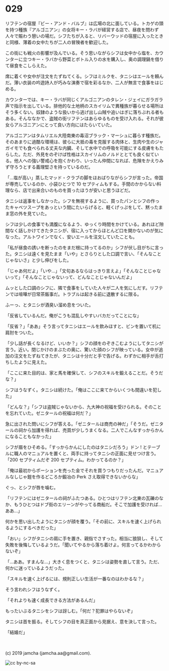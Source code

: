 

# 029

リフテンの宿屋『ビー・アンド・バルブ』は広場の北に面している。トカゲの頭を持つ種族『アルゴニアン』の女将キー・ラバが経営する店で、昼夜を問わず人々で賑わう憩いの場だ。シフたちが入ると、リバーウッドの宿屋に入ったときと同様、薄着の女中たちが二人の冒険者を歓迎した。

この街にも戦火の影響が及んでいる。そう思いながらシフは女中から塩を、カウンターに立つキー・ラバから野菜とボトル入りの水を購入し、奥の調理鍋を借りて昼食をこしらえた。

席に着くや女中が注文をたずねてくる。シフはミルクを、タニシはエールを頼んだ。薄い衣装の吟遊詩人が巧みな演奏で宿を彩るなか、二人が無言で食事をはじめる。

カウンターでは、キー・ラバが同じくアルゴニアンのタレン・ジェイにガラガラ声で指示を出している。排他的な土地柄のスカイリムで異種族が暮らせる場所はそう多くない。奴隷のような扱いから逃げ出し山賊や追いはぎに落ちぶれる者もある。そんななかで、盗賊の街リフテンはあらゆるものを受け入れる。それが彼女らアルゴニアンにとって良い方向にはたらいていた。

アルゴニアンはタムリエル大陸南東の毒沼ブラック・マーシュに暮らす種族だ。そのあまりに過酷な環境は、彼らに大抵の毒を克服する肉体と、生肉や生のジャガイモでも食べられる丈夫な内臓、そして水中での呼吸を可能にする皮膚をもたらした。ただ、外見をのぞけば性格はスカイリムのノルドととても良く似ている。他人への強い警戒心を抱くかわり、いったん仲間になれば、危険をかえりみず守ろうとする義理堅さを持っているのだ。

「…塩が高い」蒸したマッド・クラブの脚をほおばりながらシフが言った。帝国が専売しているのか、小袋ひとつで 10 セプティムもする。手間のかからない料理なら、店で出来合いのものを買ったほうが安いと思うほどだ。

タニシは返事をしなかった。シフを無視するように、買ったパンとシフの作ったキャベツスープをあっという間にたいらげると、軽くげっぷをして、黙ったまま窓の外を見ていた。

シフは少しの食事でも満腹になるよう、ゆっくり時間をかけている。あれほど隙間なく話しかけてきたタニシが、宿に入ってからほとんど口を開かないのが気になった。アルトワインでなく、安いエールを注文していたことも。

「私が昼食の誘いを断ったのをまだ根に持ってるのか」シフが伏し目がちに言った。タニシは遠くを見たまま「いや」とさらりとした口調で言い、「そんなことじゃないさ」と少し伸びをした。

「じゃあ何だよ」「いや…」「文句あるならはっきり言えよ」「そんなことじゃないって」「そんなことじゃないって、どんなことじゃないんだよ」

ムッとした口調のシフに、隣で食事をしていた人々が二人を気にしだす。リフテンでは喧嘩が日常茶飯事だ。トラブルは起きる前に退散するに限る。

ふーっ、とタニシが酒臭い溜め息をついた。

「反省しているんだ。俺がこうも混乱しやすいバカだってことにな」

「反省？」「ああ」そう言ってタニシはエールを飲みほすと、ビンを置いて机に肩肘をついた。

「少し話が長くなるけど、いいか？」シフの顔をのぞきこむようにしてタニシが言う。近い。閉じかけのまぶたの奥に、驚いた顔のシフが映っている。女中が追加の注文をたずねてきたが、タニシは十分だと手で告げる。わずかに相手が舌打ちしたように見えた。

「ここに来た目的は、家と馬を確保して、シフのスキルを鍛えることだ。そうだな？」

シフはうなずく。タニシは続けた。「俺はここに来てからいくつも間違いを犯した」

「どんな？」「シフは盗賊じゃないから、九大神の祝福を受けられる。そのことを忘れていた。ゼニタールの祝福は何だ？」

急に出された問いにシフが答える。「ゼニタールは商売の神だ」「そうだ。ゼニタールの祠から加護を得れば、売買が少しうまくなる。二人でこんなすっからかんになることもなかった」

シフが眉をひそめる。「すっからかんにしたのはタニシだろう」ドン ! とテーブルに職人のマニュアルを置くと、両手に持ってタニシの正面に見せつけ言う。「200 セプティムだぞ 200 セプティム。わかってるのか？」

「俺は最初からポーションを売った金でそれを買うつもりだったんだ。マニュアルなしじゃ鎧を作るどころか鍛冶の Perk さえ取得できないからな」

ぐっ、とシフが唇を噛む。

「リフテンにはゼニタールの祠がふたつある。ひとつはリフテン北東の瓦礫のなか、もうひとつはドブ街のエリーンがやってる商船だ。そこで加護を受ければ…ああ…」

何かを思い出したようにタニシが顔を覆う。「その前に、スキルを速く上げられるようにするべきだった」

「おい」シフがタニシの肩に手を置き、親指でさすった。相当に狼狽し、そして失敗を後悔しているようだ。「聞いてやるから落ち着けよ。何言ってるかわからないぞ」

「…ああ。すまんな…」大きく息をつくと、タニシは姿勢を直して言う。ただ、何かに迷っているようだった。

「スキルを速く上げるには、規則正しい生活が一番なのはわかるな？」

そう言われシフはうなずく。

「それよりも速く成長できる方法があるんだ」

もったいぶるタニシをシフは訝しむ。「何だ？犯罪はやらないぞ」

タニシは首を振る。そしてシフの目を真正面から見据え、意を決して言った。

「結婚だ」

<br>
<br>
(c) 2019 jamcha (jamcha.aa@gmail.com).

![cc by-nc-sa](https://i.creativecommons.org/l/by-nc-sa/4.0/88x31.png)


